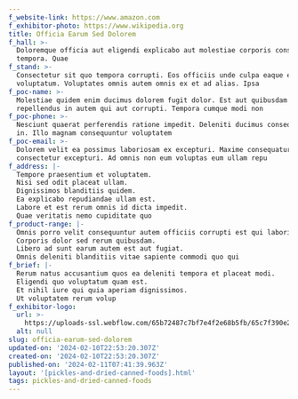 ```yaml
---
f_website-link: https://www.amazon.com
f_exhibitor-photo: https://www.wikipedia.org
title: Officia Earum Sed Dolorem
f_hall: >-
  Doloremque officia aut eligendi explicabo aut molestiae corporis consequatur
  tempora. Quae
f_stand: >-
  Consectetur sit quo tempora corrupti. Eos officiis unde culpa eaque esse
  voluptatum. Voluptates omnis autem omnis ex et ad alias. Ipsa 
f_poc-name: >-
  Molestiae quidem enim ducimus dolorem fugit dolor. Est aut quibusdam est
  repellendus in autem qui aut corrupti. Tempora cumque modi non
f_poc-phone: >-
  Nesciunt quaerat perferendis ratione impedit. Deleniti ducimus consequuntur
  in. Illo magnam consequuntur voluptatem
f_poc-email: >-
  Dolorem velit ea possimus laboriosam ex excepturi. Maxime consequatur
  consectetur excepturi. Ad omnis non eum voluptas eum ullam repu
f_address: |-
  Tempore praesentium et voluptatem.
  Nisi sed odit placeat ullam.
  Dignissimos blanditiis quidem.
  Ea explicabo repudiandae ullam est.
  Labore et est rerum omnis id dicta impedit.
  Quae veritatis nemo cupiditate quo
f_product-range: |-
  Omnis porro velit consequuntur autem officiis corrupti est qui laboriosam.
  Corporis dolor sed rerum quibusdam.
  Libero ad sunt earum autem est aut fugiat.
  Omnis deleniti blanditiis vitae sapiente commodi quo qui
f_brief: |-
  Rerum natus accusantium quos ea deleniti tempora et placeat modi.
  Eligendi quo voluptatum quam est.
  Et nihil iure qui quia aperiam dignissimos.
  Ut voluptatem rerum volup
f_exhibitor-logo:
  url: >-
    https://uploads-ssl.webflow.com/65b72487c7bf7e4f2e68b5fb/65c7f390e2dfcfd9628a1b2c_image7.jpeg
  alt: null
slug: officia-earum-sed-dolorem
updated-on: '2024-02-10T22:53:20.307Z'
created-on: '2024-02-10T22:53:20.307Z'
published-on: '2024-02-11T07:41:39.963Z'
layout: '[pickles-and-dried-canned-foods].html'
tags: pickles-and-dried-canned-foods
---
```



